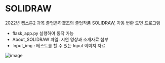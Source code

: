 # SOLIDRAW
2022년 캡스톤2 과목 졸업은하겠조의 졸업작품 SOLIDRAW, 자동 변환 도면 프로그램

* flask_app.py 실행하여 동작 가능
* About_SOLIDRAW 파일: 시연 영상과 소개자료 첨부
* Input_img : 테스트를 할 수 있는 Input 이미지 자료

![image](https://user-images.githubusercontent.com/74144011/177440269-e86e5114-ee47-42b0-afce-9ce991110c4e.png)
